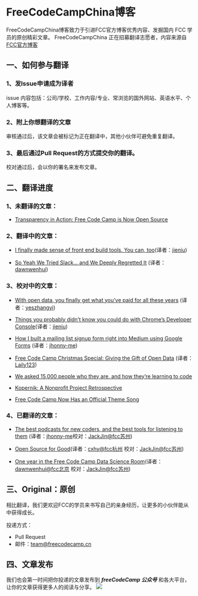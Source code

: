 # FreeCodeCampChina博客
FreeCodeCampChina博客致力于引进FCC官方博客优秀内容、发掘国内 FCC 学员的原创精彩文章。
FreeCodeCampChina 正在招募翻译志愿者，内容来源自[FCC官方博客](https://medium.freecodecamp.com)

## 一、如何参与翻译

### 1、发Issue申请成为译者

issue 内容包括：公司/学校、工作内容/专业、常浏览的国外网站、英语水平、个人博客等。

### 2、附上你想翻译的文章

审核通过后，该文章会被标记为正在翻译中，其他小伙伴可避免重复翻译。

### 3、最后通过Pull Request的方式提交你的翻译。

校对通过后，会以你的署名来发布文章。

## 二、翻译进度

### 1、未翻译的文章：

* [Transparency in Action: Free Code Camp is Now Open Source](https://medium.freecodecamp.com/transparency-in-action-free-code-camp-is-now-open-source-9dae1985d925#.gzz9xmlvl)

### 2、翻译中的文章：

* [I finally made sense of front end build tools. You can, too](https://medium.freecodecamp.com/making-sense-of-front-end-build-tools-3a1b3a87043b#.bwohq41ml)(译者：[jieniu](https://github.com/jieniu))

* [So Yeah We Tried Slack… and We Deeply Regretted It](https://medium.freecodecamp.com/so-yeah-we-tried-slack-and-we-deeply-regretted-it-391bcc714c81) (译者：[dawnwenhui](https://github.com/dawnwenhui))

### 3、校对中的文章：

* [With open data, you finally get what you’ve paid for all these years](https://medium.freecodecamp.com/with-open-data-you-finally-get-what-your-taxes-already-paid-for-6f1990d98e9#.uve55q7zk) (译者：[yeszhangyi](https://github.com/yeszhangyi))

* [Things you probably didn’t know you could do with Chrome’s Developer Console](https://medium.freecodecamp.com/10-tips-to-maximize-your-javascript-debugging-experience-b69a75859329#.upid1kbj6)(译者：[jieniu](https://github.com/jieniu))


* [How I built a mailing list signup form right into Medium using Google Forms](https://medium.freecodecamp.com/how-to-add-mailing-list-signup-to-your-medium-stories-using-google-forms-c717393b2f6#.bpyb8vafd) (译者：[jhonny-me](https://github.com/jhonny-me))

* [Free Code Camp Christmas Special: Giving the Gift of Open Data](https://medium.freecodecamp.com/free-code-camp-christmas-special-giving-the-gift-of-data-6ecbf0313d62) (译者：[Laily123](https://github.com/Laily123))

* [We asked 15,000 people who they are, and how they’re learning to code](https://medium.freecodecamp.com/we-asked-15-000-people-who-they-are-and-how-theyre-learning-to-code-4104e29b2781)

* [Kopernik: A Nonprofit Project Retrospective](https://medium.freecodecamp.com/kopernik-retrospective-68685371b00b#.fkbnhehge)

* [Free Code Camp Now Has an Official Theme Song](https://medium.freecodecamp.com/free-code-camp-now-has-an-official-theme-song-97765270d2bd?swoff=true#.11vmgznjx)

### 4、已翻译的文章：

* [The best podcasts for new coders, and the best tools for listening to them](https://medium.freecodecamp.com/the-best-podcasts-for-new-coders-and-the-best-tools-for-listening-to-them-df393b1c8dc#.cn06so5lm) (译者：[jhonny-me](https://github.com/jhonny-me)校对：[JackJin@fcc苏州](https://github.com/JackJin2014))

* [Open Source for Good](https://medium.freecodecamp.com/open-source-for-good-1a0ea9f32d5a)(译者：[cxhy@fcc杭州](https://github.com/cxhy) 校对：[JackJin@fcc苏州](https://github.com/JackJin2014))

* [One year in the Free Code Camp Data Science Room](https://medium.freecodecamp.com/one-year-experience-in-the-free-code-camp-data-science-room-c97eb905af1f)(译者：[dawnwenhui@fcc北京](https://github.com/dawnwenhui)
校对：[JackJin@fcc苏州](https://github.com/JackJin2014))


## 三、Original：原创

相比翻译，我们更欢迎FCC的学员来书写自己的亲身经历，让更多的小伙伴能从中获得成长。

投递方式：

* Pull Request
* 邮件：team@freecodecamp.cn

## 四、文章发布
我们也会第一时间把你投递的文章发布到 ***freeCodeCamp 公众号*** 和各大平台，让你的文章获得更多人的阅读与分享。
![](https://freecodecamp.cn/images/fcc-code.png)





